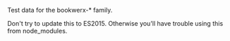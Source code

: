 Test data for the bookwerx-* family.

Don't try to update this to ES2015.  Otherwise you'll have trouble using this from node_modules.